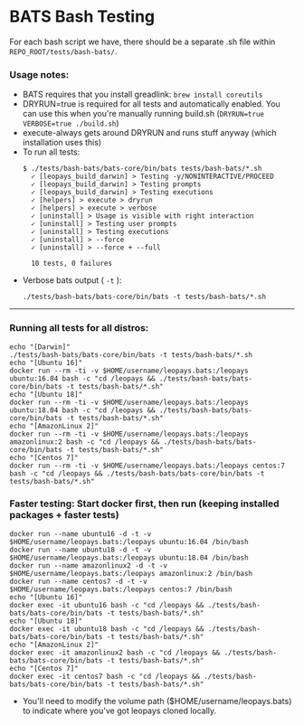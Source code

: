 # BATS Bash Testing

For each bash script we have, there should be a separate .sh file within `REPO_ROOT/tests/bash-bats/`.

### Usage notes:

- BATS requires that you install greadlink: `brew install coreutils`
- DRYRUN=true is required for all tests and automatically enabled. You can use this when you're manually running build.sh (`DRYRUN=true VERBOSE=true ./build.sh`)
- execute-always gets around DRYRUN and runs stuff anyway (which installation uses this)
- To run all tests: 
    ```
    $ ./tests/bash-bats/bats-core/bin/bats tests/bash-bats/*.sh
      ✓ [leopays_build_darwin] > Testing -y/NONINTERACTIVE/PROCEED
      ✓ [leopays_build_darwin] > Testing prompts
      ✓ [leopays_build_darwin] > Testing executions
      ✓ [helpers] > execute > dryrun
      ✓ [helpers] > execute > verbose
      ✓ [uninstall] > Usage is visible with right interaction
      ✓ [uninstall] > Testing user prompts
      ✓ [uninstall] > Testing executions
      ✓ [uninstall] > --force
      ✓ [uninstall] > --force + --full

      10 tests, 0 failures
    ```
- Verbose bats output ( `-t` ): 
  ```
  ./tests/bash-bats/bats-core/bin/bats -t tests/bash-bats/*.sh
  ```

---

### Running all tests for all distros:
```
echo "[Darwin]"
./tests/bash-bats/bats-core/bin/bats -t tests/bash-bats/*.sh 
echo "[Ubuntu 16]"
docker run --rm -ti -v $HOME/username/leopays.bats:/leopays ubuntu:16.04 bash -c "cd /leopays && ./tests/bash-bats/bats-core/bin/bats -t tests/bash-bats/*.sh"
echo "[Ubuntu 18]"
docker run --rm -ti -v $HOME/username/leopays.bats:/leopays ubuntu:18.04 bash -c "cd /leopays && ./tests/bash-bats/bats-core/bin/bats -t tests/bash-bats/*.sh"
echo "[AmazonLinux 2]"
docker run --rm -ti -v $HOME/username/leopays.bats:/leopays amazonlinux:2 bash -c "cd /leopays && ./tests/bash-bats/bats-core/bin/bats -t tests/bash-bats/*.sh"
echo "[Centos 7]"
docker run --rm -ti -v $HOME/username/leopays.bats:/leopays centos:7 bash -c "cd /leopays && ./tests/bash-bats/bats-core/bin/bats -t tests/bash-bats/*.sh"
```

### **Faster testing:** Start docker first, then run (keeping installed packages + faster tests)
```
docker run --name ubuntu16 -d -t -v $HOME/username/leopays.bats:/leopays ubuntu:16.04 /bin/bash
docker run --name ubuntu18 -d -t -v $HOME/username/leopays.bats:/leopays ubuntu:18.04 /bin/bash
docker run --name amazonlinux2 -d -t -v $HOME/username/leopays.bats:/leopays amazonlinux:2 /bin/bash
docker run --name centos7 -d -t -v $HOME/username/leopays.bats:/leopays centos:7 /bin/bash
echo "[Ubuntu 16]"
docker exec -it ubuntu16 bash -c "cd /leopays && ./tests/bash-bats/bats-core/bin/bats -t tests/bash-bats/*.sh"
echo "[Ubuntu 18]"
docker exec -it ubuntu18 bash -c "cd /leopays && ./tests/bash-bats/bats-core/bin/bats -t tests/bash-bats/*.sh"
echo "[AmazonLinux 2]"
docker exec -it amazonlinux2 bash -c "cd /leopays && ./tests/bash-bats/bats-core/bin/bats -t tests/bash-bats/*.sh"
echo "[Centos 7]"
docker exec -it centos7 bash -c "cd /leopays && ./tests/bash-bats/bats-core/bin/bats -t tests/bash-bats/*.sh"
```

- You'll need to modify the volume path ($HOME/username/leopays.bats) to indicate where you've got leopays cloned locally.
